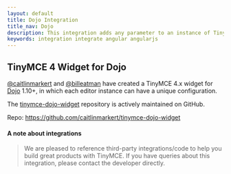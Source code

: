 ```yaml
---
layout: default
title: Dojo Integration
title_nav: Dojo
description: This integration adds any parameter to an instance of TinyMCE 4 in Dojo.
keywords: integration integrate angular angularjs
---
```


## TinyMCE 4 Widget for Dojo

[@caitlinmarkert](https://github.com/caitlinmarkert) and [@billeatman](https://github.com/billeatman) have created a TinyMCE 4.x widget for [Dojo](https://dojotoolkit.org/) 1.10+, in which each editor instance can have a unique configuration.

The  [tinymce-dojo-widget](https://github.com/caitlinmarkert/tinymce-dojo-widget) repository is actively maintained on GitHub.

Repo: https://github.com/caitlinmarkert/tinymce-dojo-widget

#### A note about integrations

> We are pleased to reference third-party integrations/code to help you build great products with TinyMCE. If you have queries about this integration, please contact the developer directly.
